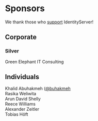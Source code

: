 # Sponsors

We thank those who [support](https://www.patreon.com/identityserver) IdentityServer!

## Corporate

### Silver

Green Elephant IT Consulting

## Individuals

Khalid Abuhakmeh ([@buhakmeh](https://twitter.com/buhakmeh)  
Rasika Weliwita  
Arun David Shelly  
Reece Williams  
Alexander Zeitler  
Tobias Höft  
